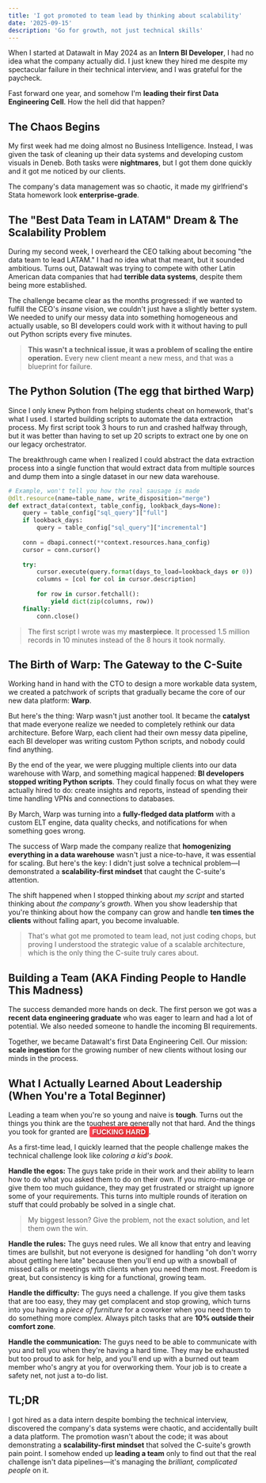 ```yaml
---
title: 'I got promoted to team lead by thinking about scalability'
date: '2025-09-15'
description: 'Go for growth, not just technical skills'
---
```


When I started at Datawalt in May 2024 as an **Intern BI Developer**, I had no idea what the company actually did. I just knew they hired me despite my spectacular failure in their technical interview, and I was grateful for the paycheck.

Fast forward one year, and somehow I'm <span class="text-positive" style="font-weight:bold;">leading their first Data Engineering Cell</span>. How the hell did that happen?

## The Chaos Begins

My first week had me doing almost no Business Intelligence. Instead, I was given the task of cleaning up their data systems and developing custom visuals in Deneb. Both tasks were <span class="text-negative" style="font-weight:bold;">nightmares</span>, but I got them done quickly and it got me noticed by our clients.

The company's data management was so chaotic, it made my girlfriend's Stata homework look <span class="text-positive" style="font-weight:bold;">enterprise-grade</span>.

## The "Best Data Team in LATAM" Dream & The Scalability Problem

During my second week, I overheard the CEO talking about becoming "the data team to lead LATAM." I had no idea what that meant, but it sounded ambitious. Turns out, Datawalt was trying to compete with other Latin American data companies that had <span class="text-negative" style="font-weight:bold;">terrible data systems</span>, despite them being more established.

The challenge became clear as the months progressed: if we wanted to fulfill the CEO's *insane* vision, we couldn't just have a slightly better system. We needed to unify our messy data into something homogeneous and actually usable, so BI developers could work with it without having to pull out Python scripts every five minutes. 

> **This wasn't a technical issue, it was a problem of scaling the entire operation.** Every new client meant a new mess, and that was a blueprint for failure.

## The Python Solution (The egg that birthed Warp)

Since I only knew Python from helping students cheat on homework, that's what I used. I started building scripts to automate the data extraction process. My first script took 3 hours to run and crashed halfway through, but it was better than having to set up 20 scripts to extract one by one on our legacy orchestrator.

The breakthrough came when I realized I could abstract the data extraction process into a single function that would extract data from multiple sources and dump them into a single dataset in our new data warehouse.

```python
# Example, won't tell you how the real sausage is made
@dlt.resource(name=table_name, write_disposition="merge")
def extract_data(context, table_config, lookback_days=None):
    query = table_config["sql_query"]["full"]
    if lookback_days:
        query = table_config["sql_query"]["incremental"]
    
    conn = dbapi.connect(**context.resources.hana_config)
    cursor = conn.cursor()
    
    try:
        cursor.execute(query.format(days_to_load=lookback_days or 0))
        columns = [col for col in cursor.description]
        
        for row in cursor.fetchall():
            yield dict(zip(columns, row))
    finally:
        conn.close()
```

> The first script I wrote was my <span class="text-positive" style="font-weight:bold;">masterpiece</span>. It processed 1.5 million records in 10 minutes instead of the 8 hours it took normally.

## The Birth of Warp: The Gateway to the C-Suite

Working hand in hand with the CTO to design a more workable data system, we created a patchwork of scripts that gradually became the core of our new data platform: **Warp**.

But here's the thing: Warp wasn't just another tool. It became the <span class="text-positive" style="font-weight:bold;">catalyst</span> that made everyone realize we needed to completely rethink our data architecture. Before Warp, each client had their own messy data pipeline, each BI developer was writing custom Python scripts, and nobody could find anything.

By the end of the year, we were plugging multiple clients into our data warehouse with Warp, and something magical happened: **BI developers stopped writing Python scripts**. They could finally focus on what they were actually hired to do: create insights and reports, instead of spending their time handling VPNs and connections to databases.

By March, Warp was turning into a <span class="text-positive" style="font-weight:bold;">fully-fledged data platform</span> with a custom ELT engine, data quality checks, and notifications for when something goes wrong.

The success of Warp made the company realize that <span class="text-neutral" style="font-weight:bold;">homogenizing everything in a data warehouse</span> wasn't just a nice-to-have, it was essential for scaling. But here's the key: I didn't just solve a technical problem—I demonstrated a **scalability-first mindset** that caught the C-suite's attention.

The shift happened when I stopped thinking about *my script* and started thinking about *the company's growth*. When you show leadership that you're thinking about how the company can grow and handle **ten times the clients** without falling apart, you become invaluable. 

> That's what got me promoted to team lead, not just coding chops, but proving I understood the strategic value of a scalable architecture, which is the only thing the C-suite truly cares about.

## Building a Team (AKA Finding People to Handle This Madness)

The success demanded more hands on deck. The first person we got was a <span class="text-neutral" style="font-weight:bold;">recent data engineering graduate</span> who was eager to learn and had a lot of potential. We also needed someone to handle the incoming BI requirements.

Together, we became Datawalt's first Data Engineering Cell. Our mission: <span class="text-positive" style="font-weight:bold;">scale ingestion</span> for the growing number of new clients without losing our minds in the process.

## What I Actually Learned About Leadership (When You're a Total Beginner)

Leading a team when you're so young and naive is <span class="text-negative" style="font-weight:bold;">tough</span>. Turns out the things you think are the toughest are generally not that hard. And the things you took for granted are <span style="background: linear-gradient(45deg, #ff4757, #ff3838); color: white; font-weight: bold; text-shadow: 2px 2px 4px rgba(0,0,0,0.5); padding: 3px 6px; border-radius: 4px; font-family: 'Arial Black', sans-serif;">FUCKING HARD</span>.

As a first-time lead, I quickly learned that the people challenge makes the technical challenge look like *coloring a kid's book*.

**Handle the egos:** The guys take pride in their work and their ability to learn how to do what you asked them to do on their own. If you micro-manage or give them too much guidance, they may get frustrated or straight up ignore some of your requirements. This turns into multiple rounds of iteration on stuff that could probably be solved in a single chat. 

> My biggest lesson? Give the problem, not the exact solution, and let them own the win.

**Handle the rules:** The guys need rules. We all know that entry and leaving times are bullshit, but not everyone is designed for handling "oh don't worry about getting here late" because then you'll end up with a snowball of missed calls or meetings with clients when you need them most. Freedom is great, but consistency is king for a functional, growing team.

**Handle the difficulty:** The guys need a challenge. If you give them tasks that are too easy, they may get complacent and stop growing, which turns into you having a *piece of furniture* for a coworker when you need them to do something more complex. Always pitch tasks that are **10% outside their comfort zone**.

**Handle the communication:** The guys need to be able to communicate with you and tell you when they're having a hard time. They may be exhausted but too proud to ask for help, and you'll end up with a burned out team member who's angry at you for overworking them. Your job is to create a safety net, not just a to-do list.

## TL;DR

I got hired as a data intern despite bombing the technical interview, discovered the company's data systems were chaotic, and accidentally built a data platform. The promotion wasn't about the code; it was about demonstrating a **scalability-first mindset** that solved the C-suite's growth pain point. I somehow ended up <span class="text-positive" style="font-weight:bold;">leading a team</span> only to find out that the real challenge isn't data pipelines—it's managing the *brilliant, complicated people* on it.